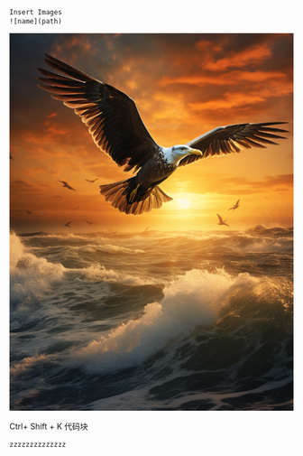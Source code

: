 ```
Insert Images
![name](path)
```

![图标](.\Images\fking%20eagle.png)

Ctrl+ Shift + K 代码块

```
zzzzzzzzzzzzzz
```
